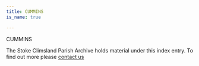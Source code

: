 ```yaml
---
title: CUMMINS
is_name: true

---
```


CUMMINS


The Stoke Climsland Parish Archive holds material under this index entry. To find out more please [contact us](/contact/)
